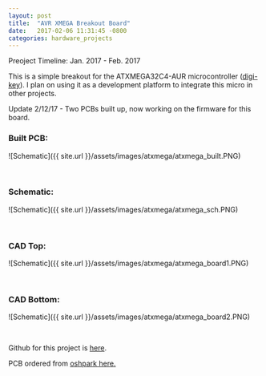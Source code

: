 ```yaml
---
layout: post
title:  "AVR XMEGA Breakout Board"
date:   2017-02-06 11:31:45 -0800
categories: hardware_projects
---
```


Preoject Timeline: Jan. 2017 - Feb. 2017

This is a simple breakout for the ATXMEGA32C4-AUR microcontroller ([digi-key](https://www.digikey.com/product-detail/en/microchip-technology/ATXMEGA32C4-AUR/ATXMEGA32C4-AURCT-ND/4119397)). I plan on using it as a development platform to integrate this micro in other projects.

Update 2/12/17 -
Two PCBs built up, now working on the firmware for this board.

### Built PCB:
![Schematic]({{ site.url }}/assets/images/atxmega/atxmega_built.PNG)

<br>

### Schematic:
![Schematic]({{ site.url }}/assets/images/atxmega/atxmega_sch.PNG)

<br>

### CAD Top:
![Schematic]({{ site.url }}/assets/images/atxmega/atxmega_board1.PNG)

<br>

### CAD Bottom:
![Schematic]({{ site.url }}/assets/images/atxmega/atxmega_board2.PNG)

<br>

Github for this project is [here](https://github.com/bkeegs/ATXMEGA32C4_breakout).

PCB ordered from [oshpark here.](https://oshpark.com/shared_projects/xi5Up9Yd)

